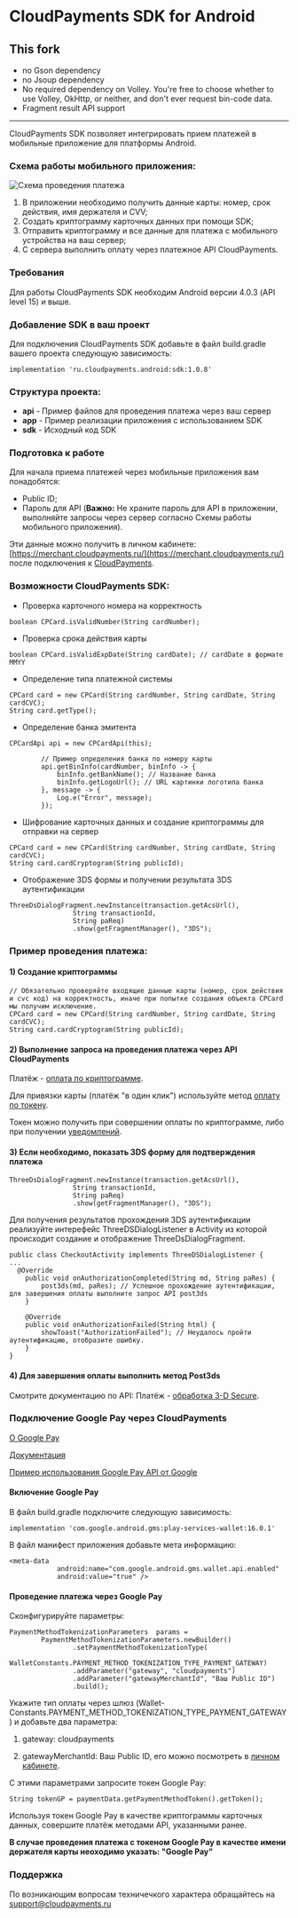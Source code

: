 # CloudPayments SDK for Android 

## This fork
* no Gson dependency
* no Jsoup dependency
* No required dependency on Volley.
  You're free to choose whether to use Volley, OkHttp, or neither, and don't ever request bin-code data.
* Fragment result API support
____________________

CloudPayments SDK позволяет интегрировать прием платежей в мобильные приложение для платформы Android.

### Схема работы мобильного приложения:
![Схема проведения платежа](https://cloudpayments.ru/storage/SNbUKmXtE1XgZoL7ypOSJBTFKvRpfMaWtWiNI51U.png)
1. В приложении необходимо получить данные карты: номер, срок действия, имя держателя и CVV;
2. Создать криптограмму карточных данных при помощи SDK;
3. Отправить криптограмму и все данные для платежа с мобильного устройства на ваш сервер;
4. С сервера выполнить оплату через платежное API CloudPayments. 

### Требования
Для работы CloudPayments SDK необходим Android версии 4.0.3 (API level 15) и выше.

### Добавление SDK в ваш проект
Для подключения CloudPayments SDK добавьте в файл build.gradle вашего проекта следующую зависимость:

```
implementation 'ru.cloudpayments.android:sdk:1.0.8'
```
### Структура проекта:

* **api** - Пример файлов для проведения платежа через ваш сервер
* **app** - Пример реализации приложения с использованием SDK
* **sdk** - Исходный код SDK


### Подготовка к работе

Для начала приема платежей через мобильные приложения вам понадобятся:

* Public ID;
* Пароль для API (**Важно:** Не храните пароль для API в приложении, выполняйте запросы через сервер согласно Схемы работы мобильного приложения).

Эти данные можно получить в личном кабинете: [https://merchant.cloudpayments.ru/](https://merchant.cloudpayments.ru/) после подключения к [CloudPayments](https://cloudpayments.ru/).

### Возможности CloudPayments SDK:

* Проверка карточного номера на корректность

```
boolean CPCard.isValidNumber(String cardNumber);

```

* Проверка срока действия карты

```
boolean CPCard.isValidExpDate(String cardDate); // cardDate в формате MMYY

```

* Определение типа платежной системы

```
CPCard card = new CPCard(String cardNumber, String cardDate, String cardCVC);
String card.getType();

```

* Определение банка эмитента

```
CPCardApi api = new CPCardApi(this);

        // Пример определения банка по номеру карты
        api.getBinInfo(cardNumber, binInfo -> {
            binInfo.getBankName(); // Название банка
            binInfo.getLogoUrl(); // URL картинки логотипа банка
        }, message -> {
            Log.e("Error", message);
        });

```

* Шифрование карточных данных и создание криптограммы для отправки на сервер

```
CPCard card = new CPCard(String cardNumber, String cardDate, String cardCVC);
String card.cardCryptogram(String publicId);

```

* Отображение 3DS формы и получении результата 3DS аутентификации

```
ThreeDsDialogFragment.newInstance(transaction.getAcsUrl(),
                String transactionId,
                String paReq)
                .show(getFragmentManager(), "3DS");
```

### Пример проведения платежа:

#### 1) Создание криптограммы

```
// Обязательно проверяйте входящие данные карты (номер, срок действия и cvc код) на корректность, иначе при попытке создания объекта CPCard мы получим исключение.
CPCard card = new CPCard(String cardNumber, String cardDate, String cardCVC);
String card.cardCryptogram(String publicId);

```

#### 2) Выполнение запроса на проведения платежа через  API CloudPayments

Платёж - [оплата по криптограмме](https://developers.cloudpayments.ru/#oplata-po-kriptogramme).

Для привязки карты (платёж "в один клик")  используйте метод
[оплату по токену](https://developers.cloudpayments.ru/#oplata-po-tokenu-rekarring).  

Токен можно получить при совершении оплаты по криптограмме, либо при получении  [уведомлений](https://developers.cloudpayments.ru/#uvedomleniya).


#### 3) Если необходимо, показать 3DS форму для подтверждения платежа

```
ThreeDsDialogFragment.newInstance(transaction.getAcsUrl(),
                String transactionId,
                String paReq)
                .show(getFragmentManager(), "3DS");
```

Для получения результатов прохождения 3DS аутентификации реализуйте интерефейс ThreeDSDialogListener в Activity из которой происходит создание и отображение ThreeDsDialogFragment.

```
public class CheckoutActivity implements ThreeDSDialogListener {
...
  @Override
    public void onAuthorizationCompleted(String md, String paRes) {
        post3ds(md, paRes); // Успешное прохождение аутентификации, для завершения оплаты выполните запрос API post3ds
    }

    @Override
    public void onAuthorizationFailed(String html) {
        showToast("AuthorizationFailed"); // Неудалось пройти аутентификацию, отобразите ошибку.
    }
}
```

#### 4) Для завершения оплаты выполнить метод Post3ds

Смотрите документацию по API: Платёж - [обработка 3-D Secure](https://developers.cloudpayments.ru/#obrabotka-3-d-secure).

### Подключение Google Pay  через CloudPayments

[О Google Pay](https://cloudpayments.ru/wiki/integration/products/googlepay)

[Документация](https://developers.google.com/payments/setup)

[Пример использования Google Pay API от Google](https://github.com/android-pay/paymentsapi-quickstart)

#### Включение Google Pay 

В файл build.gradle подключите следующую зависимость:

```
implementation 'com.google.android.gms:play-services-wallet:16.0.1'
```

В файл манифест приложения добавьте мета информацию:

```
<meta-data
            android:name="com.google.android.gms.wallet.api.enabled"
            android:value="true" />
```

#### Проведение платежа через Google Pay  

Сконфигурируйте параметры:

```
PaymentMethodTokenizationParameters  params =
		PaymentMethodTokenizationParameters.newBuilder()
				.setPaymentMethodTokenizationType(
				WalletConstants.PAYMENT_METHOD_TOKENIZATION_TYPE_PAYMENT_GATEWAY)
				.addParameter("gateway", "cloudpayments")
				.addParameter("gatewayMerchantId", "Ваш Public ID")
				.build();
```

Укажите тип оплаты через шлюз (Wallet-Constants.PAYMENT_METHOD_TOKENIZATION_TYPE_PAYMENT_GATEWAY) и добавьте два параметра:

1) gateway: cloudpayments

2) gatewayMerchantId: Ваш Public ID, его можно посмотреть в [личном кабинете](https://merchant.cloudpayments.ru/).

С этими параметрами запросите токен Google Pay:

```
String tokenGP = paymentData.getPaymentMethodToken().getToken();
```

Используя токен Google Pay в качестве криптограммы карточных данных, совершите платёж  методами API, указанными ранее.

**В случае проведения платежа с токеном Google Pay в качестве имени держателя карты неоходимо указать: "Google Pay"**

### Поддержка

По возникающим вопросам техничечкого характера обращайтесь на support@cloudpayments.ru
